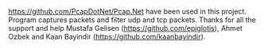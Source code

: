 https://github.com/PcapDotNet/Pcap.Net have been used in this project.
Program captures packets and filter udp and tcp packets.
Thanks for all the support and help Mustafa Gelisen (https://github.com/epiglotis), Ahmet Ozbek and Kaan Bayindir (https://github.com/kaanbayindir).

